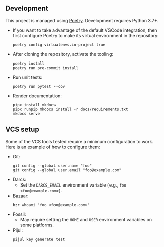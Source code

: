 ## Development
This project is managed using [Poetry](https://poetry.eustace.io).
Development requires Python 3.7+.

* If you want to take advantage of the default VSCode integration,
  then first configure Poetry to make its virtual environment in the repository:
  ```
  poetry config virtualenvs.in-project true
  ```
* After cloning the repository, activate the tooling:
  ```
  poetry install
  poetry run pre-commit install
  ```
* Run unit tests:
  ```
  poetry run pytest --cov
  ```
* Render documentation:
  ```
  pipx install mkdocs
  pipx runpip mkdocs install -r docs/requirements.txt
  mkdocs serve
  ```

## VCS setup
Some of the VCS tools tested require a minimum configuration to work.
Here is an example of how to configure them:

* Git:
  ```
  git config --global user.name "foo"
  git config --global user.email "foo@example.com"
  ```
* Darcs:
  * Set the `DARCS_EMAIL` environment variable (e.g., `foo <foo@example.com>`).
* Bazaar:
  ```
  bzr whoami 'foo <foo@example.com>'
  ```
* Fossil:
  * May require setting the `HOME` and `USER` environment variables on some platforms.
* Pijul:
  ```
  pijul key generate test
  ```
